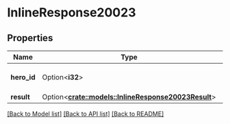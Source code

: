 # InlineResponse20023

## Properties

Name | Type | Description | Notes
------------ | ------------- | ------------- | -------------
**hero_id** | Option<**i32**> | The ID value of the hero played | [optional]
**result** | Option<[**crate::models::InlineResponse20023Result**](inline_response_200_23_result.md)> |  | [optional]

[[Back to Model list]](../README.md#documentation-for-models) [[Back to API list]](../README.md#documentation-for-api-endpoints) [[Back to README]](../README.md)


